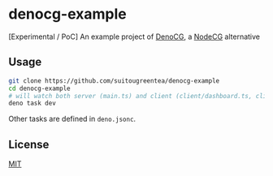 # denocg-example

[Experimental / PoC] An example project of
[DenoCG](https://github.com/suitougreentea/denocg), a
[NodeCG](https://github.com/nodecg/nodecg) alternative

## Usage

```sh
git clone https://github.com/suitougreentea/denocg-example
cd denocg-example
# will watch both server (main.ts) and client (client/dashboard.ts, client/graphic.ts) sources
deno task dev
```

Other tasks are defined in `deno.jsonc`.

## License

[MIT](LICENSE)
